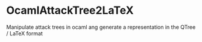 # OcamlAttackTree2LaTeX
Manipulate attack trees in ocaml ang generate a representation in the QTree / LaTeX format
